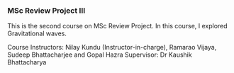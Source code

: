 ### MSc Review Project III
This is the second course on MSc Review Project.
In this course, I explored Gravitational waves.

Course Instructors: Nilay Kundu (Instructor-in-charge), Ramarao Vijaya, Sudeep Bhattacharjee and Gopal Hazra
Supervisor: Dr Kaushik Bhattacharya
